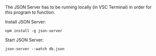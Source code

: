 The JSON Server has to be running locally (in VSC Terminal) in order for this program to function.

Install JSON Server:

```npm install -g json-server```


Start JSON Server:

```json-server --watch db.json```
